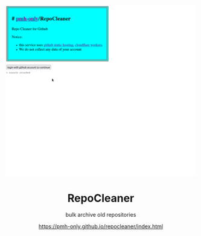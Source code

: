 <div align="center">

![](docs/demo.gif)

# RepoCleaner
bulk archive old repositories

https://pmh-only.github.io/repocleaner/index.html

</div>
